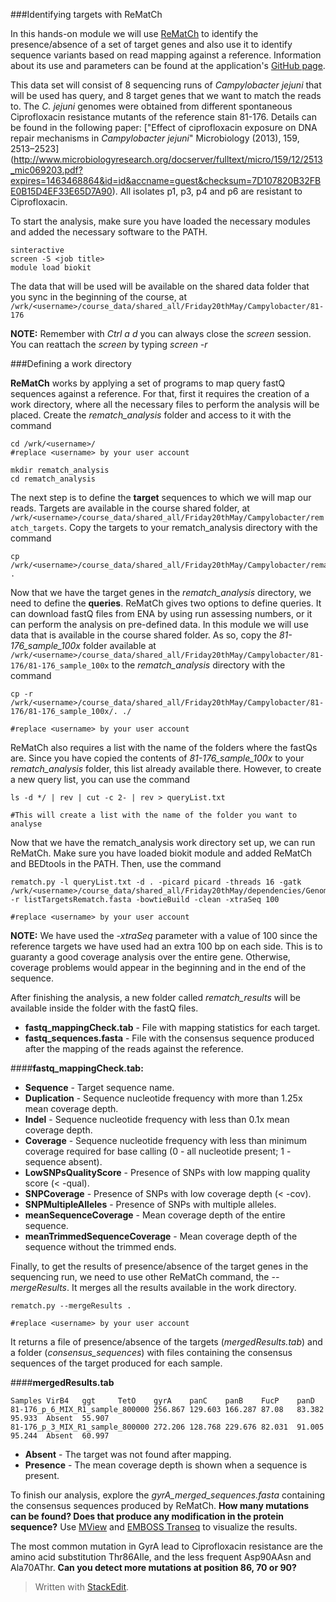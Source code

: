 ###Identifying targets with ReMatCh

In this hands-on module we will use [ReMatCh](https://github.com/bfrgoncalves/ReMatCh/tree/course_version) to identify the presence/absence of a set of target genes and also use it to identify sequence variants based on read mapping against a reference. Information about its use and parameters can be found at the application's [GitHub page](https://github.com/bfrgoncalves/ReMatCh/tree/course_version).

This data set will consist of 8 sequencing runs of *Campylobacter jejuni* that will be used has query, and 8 target genes that we want to match the reads to. The *C. jejuni* genomes were obtained from different spontaneous Ciprofloxacin resistance mutants of the reference stain 81-176. Details can be found in the following paper: ["Effect of ciprofloxacin exposure on DNA repair mechanisms in *Campylobacter jejuni*" Microbiology (2013), 159, 2513–2523] (http://www.microbiologyresearch.org/docserver/fulltext/micro/159/12/2513_mic069203.pdf?expires=1463468864&id=id&accname=guest&checksum=7D107820B32FBE0B15D4EF33E65D7A90). All isolates p1, p3, p4 and p6 are resistant to Ciprofloxacin. 

To start the analysis, make sure you have loaded the necessary modules and added the necessary software to the PATH.

    sinteractive
    screen -S <job title>
    module load biokit
  
The data that will be used will be available on the shared data folder that you sync in the beginning of the course, at `/wrk/<username>/course_data/shared_all/Friday20thMay/Campylobacter/81-176` 

**NOTE:** Remember with *Ctrl a d* you can always close the *screen* session. You can reattach the *screen* by typing *screen -r <job title>*

###Defining a work directory

**ReMatCh** works by applying a set of programs to map query fastQ sequences against a reference. For that, first it requires the creation of a work directory, where all the necessary files to perform the analysis will be placed. Create the *rematch_analysis* folder and access to it with the command

    cd /wrk/<username>/
    #replace <username> by your user account
    
    mkdir rematch_analysis
    cd rematch_analysis

The next step is to define the **target** sequences to which we will map our reads. Targets are available in the course shared folder, at `/wrk/<username>/course_data/shared_all/Friday20thMay/Campylobacter/rematch_targets`. Copy the targets to your rematch_analysis directory with the command

    cp /wrk/<username>/course_data/shared_all/Friday20thMay/Campylobacter/rematch_targets/listTargetsRematch.fasta .

Now that we have the target genes in the *rematch_analysis* directory, we need to define the **queries**. ReMatCh gives two options to define queries. It can download fastQ files from ENA by using run assessing numbers, or it can perform the analysis on pre-defined data. In this module we will use data that is available in the course shared folder. As so, copy the *81-176_sample_100x* folder available at  `/wrk/<username>/course_data/shared_all/Friday20thMay/Campylobacter/81-176/81-176_sample_100x` to the *rematch_analysis* directory with the command

    cp -r /wrk/<username>/course_data/shared_all/Friday20thMay/Campylobacter/81-176/81-176_sample_100x/. ./
    
    #replace <username> by your user account


ReMatCh also requires a list with the name of the folders where the fastQs are. Since you have copied the contents of *81-176_sample_100x* to your *rematch_analysis* folder, this list already available there. However,  to create a new query list, you can use the command

	   
    ls -d */ | rev | cut -c 2- | rev > queryList.txt
    
    #This will create a list with the name of the folder you want to analyse

Now that we have the rematch_analysis work directory set up, we can run ReMatCh. Make sure you have loaded biokit module and added ReMatCh and BEDtools in the PATH. Then, use the command

    rematch.py -l queryList.txt -d . -picard picard -threads 16 -gatk /wrk/<username>/course_data/shared_all/Friday20thMay/dependencies/GenomeAnalysisTK.jar -r listTargetsRematch.fasta -bowtieBuild -clean -xtraSeq 100
    
    #replace <username> by your user account

**NOTE:** We have used the *-xtraSeq* parameter with a value of 100 since the reference targets we have used had an extra 100 bp on each side. This is to guaranty a good coverage analysis over the entire gene. Otherwise, coverage problems would appear in the beginning and in the end of the sequence. 

After finishing the analysis, a new folder called *rematch_results* will be available inside the folder with the fastQ files.

- **fastq_mappingCheck.tab** - File with mapping statistics for each target. 
- **fastq_sequences.fasta** - File with the consensus sequence produced after the mapping of the reads against the reference. 

####**fastq_mappingCheck.tab:**
- **Sequence** - Target sequence name.
- **Duplication** - Sequence nucleotide frequency with more than 1.25x mean coverage depth.
- **Indel** - Sequence nucleotide frequency with less than 0.1x mean coverage depth.
- **Coverage** - Sequence nucleotide frequency with less than minimum coverage required for base calling (0 - all nucleotide present; 1 - sequence absent).
- **LowSNPsQualityScore** - Presence of SNPs with low mapping quality score (< -qual).
- **SNPCoverage** - Presence of SNPs with low coverage depth (< -cov).
- **SNPMultipleAlleles** - Presence of SNPs with multiple alleles.
- **meanSequenceCoverage** - Mean coverage depth of the entire sequence.
- **meanTrimmedSequenceCoverage** - Mean coverage depth of the sequence without the trimmed ends.

Finally, to get the results of presence/absence of the target genes in the sequencing run, we need to use other ReMatCh command, the *--mergeResults*. It merges all the results available in the work directory.

    rematch.py --mergeResults .
    
    #replace <username> by your user account

It returns a file of presence/absence of the targets (*mergedResults.tab*) and a folder (*consensus_sequences*) with files containing the consensus sequences of the target produced for each sample.

####**mergedResults.tab**

    Samples VirB4   ggt     TetO    gyrA    panC    panB    FucP    panD
    81-176_p_6_MIX_R1_sample_800000 256.867 129.603 166.287 87.08   83.382  95.933  Absent  55.907
    81-176_p_3_MIX_R1_sample_800000 272.206 128.768 229.676 82.031  91.005  95.244  Absent  60.997

- **Absent** - The target was not found after mapping.
- **Presence** - The mean coverage depth is shown when a sequence is present.

To finish our analysis, explore the *gyrA_merged_sequences.fasta* containing the consensus sequences produced by ReMatCh. **How many mutations can be found? Does that produce any modification in the protein sequence?** Use [MView](http://www.ebi.ac.uk/Tools/msa/mview/) and [EMBOSS Transeq](http://www.ebi.ac.uk/Tools/st/emboss_transeq/) to visualize the results.

The most common mutation in GyrA lead to Ciprofloxacin resistance are the amino acid substitution Thr86AIle, and the less frequent Asp90AAsn and Ala70AThr. **Can you detect more mutations at position 86, 70 or 90?**

> Written with [StackEdit](https://stackedit.io/).

